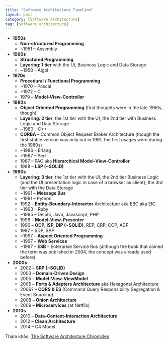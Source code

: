 ```yaml
---
title: "Software Architecture Timeline"
layout: post
category: [Software Architecture]
tag: [software architecture]
---
```


- **1950s**
  - **Non-structured Programming**
  - ~1951 – Assembly
- **1960s**
  - **Structured Programming**
  - **Layering: 1 tier** with the UI, Business Logic and Data Storage
  - ~1958 – Algol
- **1970s**
  - **Procedural / Functional Programming**
  - ~1970 – Pascal
  - ~1972 – C
  - 1979 – **Model-View-Controller**
- **1980s**
    - **Object Oriented Programming** (first thoughts were in the late 1960s, though)
    - **Layering: 2 tier**, the 1st tier with the UI, the 2nd tier with Business Logic and Data Storage
    - ~1980 – C++
    - **CORBA** – Common Object Request Broker Architecture (though the first stable version was only out in 1991, the first usages were during the 1980s)
    - ~1986 – Erlang
    - ~1987 – Perl
    - 1987 – PAC aka **Hierarchical Model-View-Controller**
    - 1988 – **LSP (~SOLID)**
- **1990s**
  - **Layering: 3 tier**, the 1st tier with the UI, the 2nd tier Business Logic (and the UI presentation logic in case of a browser as client), the 3rd tier with the Data Storage
  - ~1991 – **Message Bus**
  - ~1991 – Python
  - 1992 – **Entity-Boundary-Interactor** Architecture aka EBC aka EIC
  - ~1993 – Ruby
  - ~1995 – Delphi, Java, Javascript, PHP
  - 1996 – **Model-View-Presenter**
  - 1996 – **OCP, ISP, DIP (~SOLID)**, REP, CRP, CCP, ADP
  - 1997 – SDP, SAP
  - ~1997 – **Aspect Oriented Programming**
  - ~1997 – **Web Services**
  - ~1997 – **ESB** – Enterprise Service Bus (although the book that coined the term was published in 2004, the concept was already used before)
- **2000s**
  - 2002 – **SRP (~SOLID)**
  - 2003 – **Domain-Driven Design**
  - 2005 – **Model-View-ViewModel**
  - 2005 – **Ports & Adapters Architecture** aka Hexagonal Architecture
  - 2006? – **CQRS & ES** (Command Query Responsibility Segregation & Event Sourcing)
  - 2008 – **Onion Architecture**
  - 2009 – **Microservices** (at Netflix)
- **2010s**
  - 2010 – **Data-Context-Interaction Architecture**
  - 2012 – **Clean Architecture**
  - 2014 – C4 Model

Tham khảo: [The Software Architecture Chronicles](https://herbertograca.com/2017/07/03/the-software-architecture-chronicles/)
